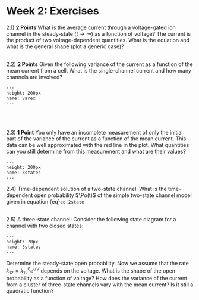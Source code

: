 Week 2: Exercises
=======================
 
2.1) **2 Points** What is the average current through a voltage-gated ion channel in the steady-state ($t\to \infty$) as a function of voltage? The current is the product of two voltage-dependent quantities. What is the equation and what is the general shape (plot a generic case)? 
<br />
<br />

2.2) **2 Points** Given the following variance of the current as a function of the mean current from a cell. What is the single-channel current and how many channels are involved?

```{figure} varex.png
---
height: 200px
name: varex
---
```

<br />
<br />

2.3) **1 Point** You only have an incomplete measurement of only the initial part of the variance of the current as a function of the mean current. This data can be well approximated with the red line in the plot. What quantities can you still determine from this measurement and what are their values?

```{figure} incdata.png
---
height: 200px
name: 3states
---
``` 

2.4) Time-dependent solution of a two-state channel:
What is the time-dependent open probability $\Po(t)$ of the simple two-state channel model given in equation {eq}`eq:2state` 
<br />
<br />

2.5) A three-state channel: Consider the following state diagram for a channel with two closed states:

```{figure} 3states.png
---
height: 70px
name: 3states
---
```

Determine the steady-state open probability. Now we assume that the rate $k_{12} = k_{12}^0 e^{\alpha V}$ depends on the voltage. What is the shape of the open probability as a function of voltage? How does the variance of the current from a cluster of three-state channels vary with the mean current? Is it still a quadratic function?
